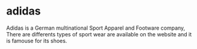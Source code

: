 # adidas
Adidas is a German multinational Sport Apparel and Footware company, There are differents types of sport wear are available on the website and it is famouse for its shoes.

